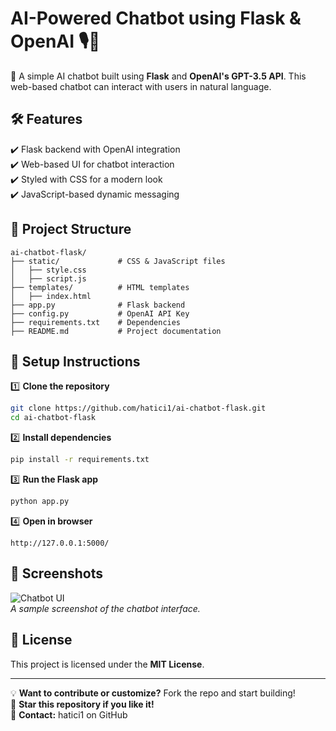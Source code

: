 # AI-Powered Chatbot using Flask & OpenAI 🎙️🤖

🚀 A simple AI chatbot built using **Flask** and **OpenAI's GPT-3.5 API**. This web-based chatbot can interact with users in natural language.

## 🛠 Features
✔️ Flask backend with OpenAI integration  
✔️ Web-based UI for chatbot interaction  
✔️ Styled with CSS for a modern look  
✔️ JavaScript-based dynamic messaging  

## 📁 Project Structure
```
ai-chatbot-flask/
├── static/             # CSS & JavaScript files
│   ├── style.css
│   ├── script.js
├── templates/          # HTML templates
│   ├── index.html
├── app.py              # Flask backend
├── config.py           # OpenAI API Key
├── requirements.txt    # Dependencies
├── README.md           # Project documentation
```

## 🔧 Setup Instructions
1️⃣ **Clone the repository**
```bash
git clone https://github.com/hatici1/ai-chatbot-flask.git
cd ai-chatbot-flask
```
2️⃣ **Install dependencies**
```bash
pip install -r requirements.txt
```
3️⃣ **Run the Flask app**
```bash
python app.py
```
4️⃣ **Open in browser**
```
http://127.0.0.1:5000/
```

## 📸 Screenshots
![Chatbot UI](https://via.placeholder.com/500x300)  
_A sample screenshot of the chatbot interface._

## 📜 License
This project is licensed under the **MIT License**.

---
💡 **Want to contribute or customize?** Fork the repo and start building!  
🌟 **Star this repository if you like it!**  
📩 **Contact:** hatici1 on GitHub  
